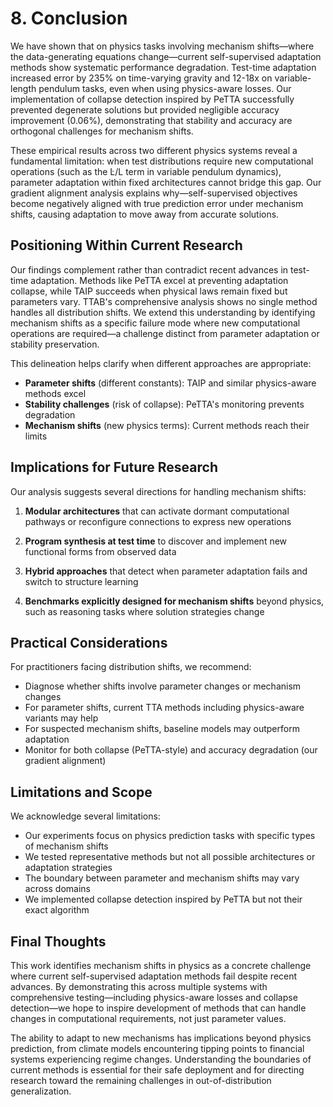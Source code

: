 # 8. Conclusion

We have shown that on physics tasks involving mechanism shifts—where the data-generating equations change—current self-supervised adaptation methods show systematic performance degradation. Test-time adaptation increased error by 235% on time-varying gravity and 12-18x on variable-length pendulum tasks, even when using physics-aware losses. Our implementation of collapse detection inspired by PeTTA successfully prevented degenerate solutions but provided negligible accuracy improvement (0.06%), demonstrating that stability and accuracy are orthogonal challenges for mechanism shifts.

These empirical results across two different physics systems reveal a fundamental limitation: when test distributions require new computational operations (such as the L̇/L term in variable pendulum dynamics), parameter adaptation within fixed architectures cannot bridge this gap. Our gradient alignment analysis explains why—self-supervised objectives become negatively aligned with true prediction error under mechanism shifts, causing adaptation to move away from accurate solutions.

## Positioning Within Current Research

Our findings complement rather than contradict recent advances in test-time adaptation. Methods like PeTTA excel at preventing adaptation collapse, while TAIP succeeds when physical laws remain fixed but parameters vary. TTAB's comprehensive analysis shows no single method handles all distribution shifts. We extend this understanding by identifying mechanism shifts as a specific failure mode where new computational operations are required—a challenge distinct from parameter adaptation or stability preservation.

This delineation helps clarify when different approaches are appropriate:
- **Parameter shifts** (different constants): TAIP and similar physics-aware methods excel
- **Stability challenges** (risk of collapse): PeTTA's monitoring prevents degradation
- **Mechanism shifts** (new physics terms): Current methods reach their limits

## Implications for Future Research

Our analysis suggests several directions for handling mechanism shifts:

1. **Modular architectures** that can activate dormant computational pathways or reconfigure connections to express new operations

2. **Program synthesis at test time** to discover and implement new functional forms from observed data

3. **Hybrid approaches** that detect when parameter adaptation fails and switch to structure learning

4. **Benchmarks explicitly designed for mechanism shifts** beyond physics, such as reasoning tasks where solution strategies change

## Practical Considerations

For practitioners facing distribution shifts, we recommend:
- Diagnose whether shifts involve parameter changes or mechanism changes
- For parameter shifts, current TTA methods including physics-aware variants may help
- For suspected mechanism shifts, baseline models may outperform adaptation
- Monitor for both collapse (PeTTA-style) and accuracy degradation (our gradient alignment)

## Limitations and Scope

We acknowledge several limitations:
- Our experiments focus on physics prediction tasks with specific types of mechanism shifts
- We tested representative methods but not all possible architectures or adaptation strategies
- The boundary between parameter and mechanism shifts may vary across domains
- We implemented collapse detection inspired by PeTTA but not their exact algorithm

## Final Thoughts

This work identifies mechanism shifts in physics as a concrete challenge where current self-supervised adaptation methods fail despite recent advances. By demonstrating this across multiple systems with comprehensive testing—including physics-aware losses and collapse detection—we hope to inspire development of methods that can handle changes in computational requirements, not just parameter values.

The ability to adapt to new mechanisms has implications beyond physics prediction, from climate models encountering tipping points to financial systems experiencing regime changes. Understanding the boundaries of current methods is essential for their safe deployment and for directing research toward the remaining challenges in out-of-distribution generalization.
